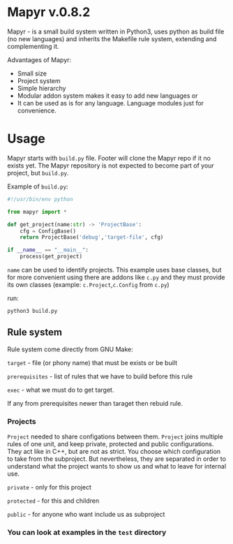 # Mapyr v.0.8.2

Mapyr - is a small build system written in Python3, uses python as build file (no new languages) and inherits the Makefile rule system, extending and complementing it.

Advantages of Mapyr:
 - Small size
 - Project system
 - Simple hierarchy
 - Modular addon system makes it easy to add new languages or
 - It can be used as is for any language. Language modules just for convenience.

# Usage
Mapyr starts with `build.py` file. Footer will clone the Mapyr repo if it no exists yet. The Mapyr repository is not expected to become part of your project, but `build.py`.

Example of `build.py`:
```python
#!/usr/bin/env python

from mapyr import *

def get_project(name:str) -> 'ProjectBase':
    cfg = ConfigBase()
    return ProjectBase('debug','target-file', cfg)

if __name__ == "__main__":
    process(get_project)
```

`name` can be used to identify projects. This example uses base classes, but for more convenient using there are addons like `c.py` and they must provide its own classes (example: `c.Project`,`c.Config` from `c.py`)

run:
```shell
python3 build.py
```

## Rule system
Rule system come directly from GNU Make:

`target` - file (or phony name) that must be exists or be built

`prerequisites` - list of rules that we have to build before this rule

`exec` - what we must do to get target.

If any from prerequisites newer than taraget then rebuid rule.

### Projects
`Project` needed to share configations between them. `Project` joins multiple rules of one unit, and keep private, protected and public configurations. They act like in C++, but are not as strict. You choose which configuration to take from the subproject. But nevertheless, they are separated in order to understand what the project wants to show us and what to leave for internal use.

`private` - only for this project

`protected` - for this and children

`public` - for anyone who want include us as subproject


### You can look at examples in the `test` directory